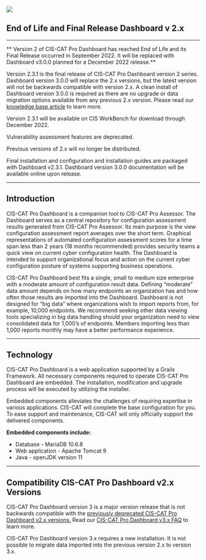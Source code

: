 ![](http://i.imgur.com/5yZfZi5.jpg)

## End of Life and Final Release Dashboard v 2.x
------------------

** Version 2 of CIS-CAT Pro Dashboard has reached End of Life and its Final Release occurred in September 2022. It will be replaced with Dashboard v3.0.0 planned for a December 2022 release.**

Version 2.3.1 is the final release of CIS-CAT Pro Dashboard version 2 series. Dashboard version 3.0.0 will replace the 2.x versions, but the latest version will not be backwards compatible with version 2.x. A clean install of Dashboard version 3.0.0 is required as there are no upgrade or data migration options available from any previous 2.x version. Please read our [knowledge base article](https://cisecurity.atlassian.net/l/cp/mF6o97vs) to learn more. 

Version 2.3.1 will be available on CIS WorkBench for download through December 2022.

Vulnerability assessment features are deprecated.

Previous versions of 2.x will no longer be distributed.

Final installation and configuration and installation guides are packaged with Dashboard v2.3.1.  Dashboard version 3.0.0 documentation will be available online upon release.

------------------

## Introduction ##
CIS-CAT Pro Dashboard is a companion tool to CIS-CAT Pro Assessor. The Dashboard serves as a central repository for configuration assessment results generated from CIS-CAT Pro Assessor. Its main purpose is the view configuration assessment report averages over the short term. Graphical representations of automated configuration assessment scores for a time span less than 2 years (18 months recommended) provides security teams a quick view on current cyber configuration health. The Dashboard is intended to support organizational focus and action on the current cyber configuration posture of systems supporting  business operations. 

CIS-CAT Pro Dashboard best fits a single, small to medium size enterprise with a moderate amount of configuration result data. Defining “moderate” data amount depends on how many endpoints an organization has and how often those results are imported into the Dashboard. Dashboard is not designed for “big data” where organizations wish to import reports from, for example, 10,000 endpoints. We recommend seeking other data viewing tools specializing in big data handling should your organization need to view consolidated data for 1,000’s of endpoints. Members importing less than 1,000 reports monthly may have a better performance experience.

------------------------

## Technology ##

CIS-CAT Pro Dashboard is a web application supported by a Grails Framework. All necessary components required to operate CIS-CAT Pro Dashboard are embedded. The installation, modification and upgrade process will be executed by utilizing the installer.

Embedded components alleviates the challenges of requiring expertise in various applications. CIS-CAT will complete the base configuration for you. To ease support and maintenance, CIS-CAT will only officially support the delivered components.

**Embedded components include:**

- Database - MariaDB 10.6.8
- Web application - Apache Tomcat 9
- Java - openJDK version 11

------------------------------
## Compatibility CIS-CAT Pro Dashboard v2.x Versions ##
CIS-CAT Pro Dashboard version 3 is a major version release that is not backwards compatible with the [previously deprecated CIS-CAT Pro Dashboard v2.x versions.](https://cisecurity.atlassian.net/l/cp/mF6o97vs) Read our [CIS-CAT Pro Dashboard v3.x FAQ]() to learn more.

CIS-CAT Pro Dashboard version 3.x requires a new installation. It is not possible to migrate data imported into the previous version 2.x to version 3.x.
